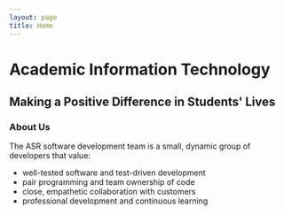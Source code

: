 ```yaml
---
layout: page
title: Home
---
```

# Academic Information Technology
## Making a Positive Difference in Students' Lives

### About Us

The ASR software development team is a small, dynamic group of developers that value:
- well-tested software and test-driven development
- pair programming and team ownership of code
- close, empathetic collaboration with customers
- professional development and continuous learning 
